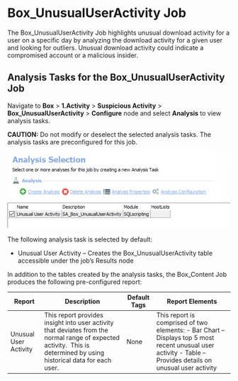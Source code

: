 # Box\_UnusualUserActivity Job

The Box\_UnusualUserActivity Job highlights unusual download activity for a user on a specific day by analyzing the download activity for a given user and looking for outliers. Unusual download activity could indicate a compromised account or a malicious insider.

## Analysis Tasks for the Box\_UnusualUserActivity Job

Navigate to __Box__ > __1.Activity__ > __Suspicious Activity__ > __Box\_UnusualUserActivity__ > __Configure__ node and select __Analysis__ to view analysis tasks.

__CAUTION:__ Do not modify or deselect the selected analysis tasks. The analysis tasks are preconfigured for this job.

![Analysis Tasks for the Box_UnusualUserActivity Job](/static/img/product_docs/accessanalyzer/accessanalyzer/enterpriseauditor/solutions/box/activity/suspiciousactivity/unusualuseractivityanalysis.png)

The following analysis task is selected by default:

- Unusual User Activity – Creates the Box\_UnusualUserActivity table accessible under the job’s Results node

In addition to the tables created by the analysis tasks, the Box\_Content Job produces the following pre-configured report:

| Report | Description | Default Tags | Report Elements |
| --- | --- | --- | --- |
| Unusual User Activity | This report provides insight into user activity that deviates from the normal range of expected activity.  This is determined by using historical data for each user. | None | This report is comprised of two elements:   - Bar Chart – Displays top 5 most recent unusual user activity - Table – Provides details on unusual user activity |
